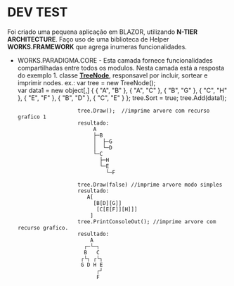 ﻿# DEV TEST
Foi criado uma pequena aplicação em BLAZOR, utilizando **N-TIER ARCHITECTURE**. Faço uso de uma biblioteca de Helper **WORKS.FRAMEWORK** que
agrega inumeras funcionalidades.
* WORKS.PARADIGMA.CORE - Esta camada fornece funcionalidades compartilhadas entre todos os modulos. Nesta camada está a resposta do exemplo 1.
                         classe **[TreeNode](https://github.com/jhenriquecosta/dev.paradigma/blob/master/impl/src/core/Paradigma/Challenge/TreeNode.cs)**, responsavel por incluir,
                         sortear e imprimir nodes.
                         ex.:
                         var tree = new TreeNode();                         
                         var data1 = new object[,] { { "A", "B" }, { "A", "C" }, { "B", "G" }, { "C", "H" }, { "E", "F" }, { "B", "D" }, { "C", "E" } };
                         tree.Sort = true;
                         tree.Add(data1);
                         

                         tree.Draw();  //imprime arvore com recurso grafico 1
                         resultado:
                         	  A
		                      ├─B
		                      │  ├─G
		                      │  └─D
		                      └─C
		                        ├─H
		                        └─E
		                          └─F

                         tree.Draw(false) //imprime arvore modo simples
                         resultado:
                            A[
			                  [B[D][G]]
			                   [C[E[F]][H]]]
			                 ]
                         tree.PrintConsoleOut(); //imprime arvore com recurso grafico.
                         resultado:
                             A
                           ┌─└─┐
                           B   C
                          ┌└┐ ┌└┐
                          G D H E
                               ┌┘
                               F


                  